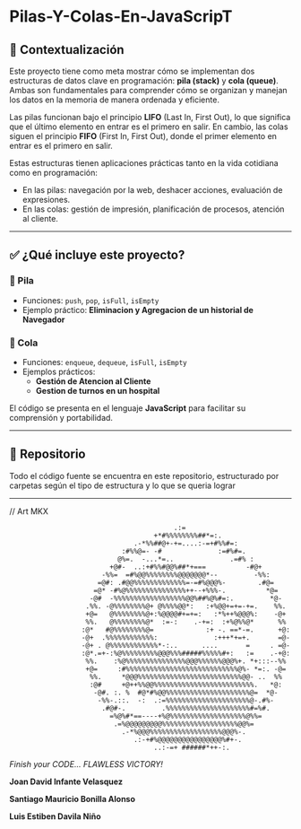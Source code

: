 # Pilas-Y-Colas-En-JavaScripT

## 📘 Contextualización

Este proyecto tiene como meta mostrar cómo se implementan dos estructuras de datos clave en programación: **pila (stack)** y **cola (queue)**. Ambas son fundamentales para comprender cómo se organizan y manejan los datos en la memoria de manera ordenada y eficiente.

Las pilas funcionan bajo el principio **LIFO** (Last In, First Out), lo que significa que el último elemento en entrar es el primero en salir. En cambio, las colas siguen el principio **FIFO** (First In, First Out), donde el primer elemento en entrar es el primero en salir.

Estas estructuras tienen aplicaciones prácticas tanto en la vida cotidiana como en programación:
- En las pilas: navegación por la web, deshacer acciones, evaluación de expresiones.
- En las colas: gestión de impresión, planificación de procesos, atención al cliente.

---

## ✅ ¿Qué incluye este proyecto?

### 🧱 Pila
- Funciones: `push`, `pop`, `isFull`, `isEmpty`
- Ejemplo práctico: **Eliminacion y Agregacion de un historial de Navegador** 

### 🔄 Cola
- Funciones: `enqueue`, `dequeue`, `isFull`, `isEmpty`
- Ejemplos prácticos:
  - **Gestión de Atencion al Cliente** 
  - **Gestion de turnos en un hospital**

El código se presenta en el lenguaje **JavaScript** para facilitar su comprensión y portabilidad.

---

## 🔗 Repositorio
Todo el código fuente se encuentra en este repositorio, estructurado por carpetas según el tipo de estructura y lo que se queria lograr 

---
// Art MKX

                                             .:=       
                                        +*#%%%%%%%%##*=:.                                      
                                   .-*%%##@+-+=....:-=+#%%#=:                                   
                                :#%%@=- -#              :=#%#=.                                
                               @%=.  -...*=..              .=#% :                              
                             +@#-  ..:+#%%#@@%##*+===          -#@+                             
                           -%%=  =#%@@%%%%%%%%@@@@@@@*--         -%%:                           
                          =@#: .#@@%%%%%%%%%%%%%=-=#%@@@%-        .#@=                          
                         =@* -#%@%%%%%%%%%%%%%%%++--+%%%-.          *@=                         
                        -@#  -%%%%%%%%%%%%%%%%%%@@%##%@%#=:.         *@-                        
                       .%%. -@%%%%%%%%@+ @%%%%@@*:   :+%@@+=+=-+=.    %%.                       
                       +@=   @%%%%%%%%@+:%@@@@#+=+=:   :*%++%@@@%:    -@+                       
                       %%.   @%%%%%%%%@*  :=-:    .-+=:  :+%@%%@*      %%                       
                      :@*   #@%%%%%%%%@=             :+ -. ==*-=.      +@:                      
                      -@+  .%%%%%%%%%%%%:              :+++*+=+.       =@-                      
                      -@+ . @%%%%%%%%%%%%*-:..      ....       =     . =@-                      
                      :@*.=+-:%@%%%%%%%%%@@@%%%#####%%%%%#+:   :=    .-+@:                      
                       %%.    :%@%%%%%%%%%%%%%%%@@@%%%%%%@@@%+. *+:::--%%                       
                       +@=     :#%%%%%%%%%%%%%%%%%%%%%%%%%%%%@%- *=:. -@=                       
                        %%.     *@@@%%%%%%%%%%%%%%%%%%%%%%%%%%@@- ..  %%                        
                        :@#     +@++%%@@%%%%%%%%%%%%%%%%%%%%%%%%%.   *@:                        
                         -@#. :. %  #@*#%@@%%%%%%%%%%%%%%%%%%%%%@=  *@-                         
                          -%%-.::.  -:  .:=%%%%%%%%%%%%%%%%%%%%%@-.#%-                          
                           .#@#-.         .%%%%%%%%%%%%%%%%%%%%%#=%#.                           
                             =%@%#*==----+%@%%%%%%%%%%%%%%%%%%%@%%=                             
                              .=%@@@@@@@@@%%%%%%%%%%%%%%%%%%%@@%=                               
                                .-*%@@@%%%%%%%%%%%%%%%%%%@@@%-.                                
                                   .:-+#%@@@@@@@@@@@@@@@@%#+-.                                  
                                        ..:-=+ ######*++-:.                                     
                                                                                               


*Finish your CODE... FLAWLESS VICTORY!*


**Joan David Infante Velasquez**

**Santiago Mauricio Bonilla Alonso**

**Luis Estiben Davila Niño**
